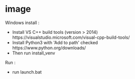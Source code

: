 # image
Windows install :<br>
<ul>
  <li>Install VS C++ build tools  (version > 2014) https://visualstudio.microsoft.com/visual-cpp-build-tools/</li>
  <li>Install Python3 with 'Add to path' checked https://www.python.org/downloads/</li>
  <li>Then run install_venv</li>
</ul>
Run :<br>
<ul>
  <li>run launch.bat</li>
</ul>